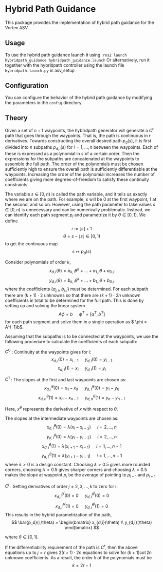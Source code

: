 # Hybrid Path Guidance

This package provides the implementation of hybrid path guidance for the Vortex ASV.

## Usage

To use the hybrid path guidance launch it using: `ros2 launch hybridpath_guidance hybridpath_guidance.launch`
Or alternatively, run it together with the hybridpath controller using the launch file `hybridpath.launch.py` in asv_setup 

## Configuration

You can configure the behavior of the hybrid path guidance by modifying the parameters in the `config` directory. 

## Theory

Given a set of $n + 1$ waypoints, the hybridpath generator will generate a $C^r$ path that goes through the waypoints. That is, the path is continuous in $r$ derivatives. Towards constructing the overall desired path $p_d(s)$, it is first divided into $n$ subpaths $p_{d,i}(s)$ for $i = 1, ... , n$ between the waypoints. Each of these is expressed as a polynomial in $s$ of a certain order. Then the expressions for the subpaths are concatenated at the waypoints to assemble the full path. The order of the polynomials must be chosen sufficiently high to ensure the overall path is sufficiently differentiable at the waypoints. Increasing the order of the polynomial increases the number of coefficients giving more degrees-of-freedom to satisfy these continuity constraints.

The variable $s \in [0,n)$ is called the path variable, and it tells us exactly where we are on the path. For example, $s$ will be $0$ at the first waypoint, $1$ at the second, and so on. However, using the path parameter to take values $s \in [0,n)$ is unnecessary and can be numerically problematic. Instead, we can identify each path segment $p_i$ and parametrize it by $\theta \in [0,1)$. We define $$ i := \lfloor s \rfloor + 1$$ $$\theta = s - \lfloor s \rfloor \in [0,1)$$ to get the continuous map $$ s \mapsto p_d(s)$$

Consider polynomials of order $k$, $$ x_{d,i}(\theta) = a_{k,i} \theta^k + ... + a_{1,i} \theta + a_{0,i} $$ $$ y_{d,i}(\theta) = b_{k,i} \theta^k + ... + b_{1,i} \theta + b_{0,i} $$ where the coefficients {$a_{j,i}$, $b_{j,i}$} must be determined. For each subpath there are $(k + 1)$ $\cdot$ $2$ unknowns so that there are $(k + 1)$ $\cdot$ $2n$ unknown coefficients in total to be determined for the full path. This is done by setting up and solving the linear system $$ A\phi = b \; \; \; \; \; \; \phi^T = [a^T, b^T] $$
for each path segment and solve them in a single operation as $ \phi = A^{-1}b$.

Assuming that the subpaths is to be connected at the waypoints, we use the following procedure to calculate the coefficients of each subpath:

$C^0$ : Continuity at the waypoints gives for i: $$ x_{d,i}(0) = x_{i-1} \; \; \; \; \; \; y_{d,i}(0) = y_{i-1} $$ $$ x_{d,i}(1) = x_i  \; \; \; \; \; \; y_{d,i}(1) = y_i $$

$C^1$ : The slopes at the first and last waypoints are chosen as: $$ x^\theta_{d,i}(0) = x_1 - x_0 \; \; \; \; \; \; y^\theta_{d,1}(0) = y_1 - y_0 $$ $$ x^\theta_{d,n}(1) = x_n - x_{n-1} \; \; \; \; \; \; y^\theta_{d,n}(1) = y_n - y_{n-1} $$ 

Here, $x^\theta$ represents the derivative of $x$ with respect to $\theta$.

The slopes at the intermediate waypoints are chosen as: 
$$ x^\theta_{d,i}(0) = \lambda (x_i - x_{i-2}) \; \; \; \; \; \; i = 2, ... , n $$
$$ y^\theta_{d,i}(0) = \lambda (y_i - y_{i-2}) \; \; \; \; \; \; i = 2, ... , n $$
$$ x^\theta_{d,i}(1) = \lambda (x_{i+1} - x_{i-1}) \; \; \; \; \; \; i = 1, ... , n-1 $$
$$ y^\theta_{d,1}(1) = \lambda (y_{i+1} - y_{i-1}) \; \; \; \; \; \; i = 1, ... , n-1 $$
where $\lambda > 0$ is a design constant. Choosing $\lambda > 0.5$ gives more rounded corners, choosing $\lambda < 0.5$ gives sharper corners and choosing $\lambda = 0.5$ makes the slope at waypoint $p_i$ be the average of pointing to $p_{i-1}$ and $p_{i+1}$

$C^j$ : Setting derivatives of order $j = 2, 3, ... , k$ to zero for i:
$$ x^{\theta^j}_{d,i}(0) = 0 \; \; \; \; \; \; y^{\theta^j}_{d,i}(0) = 0 $$
$$ x^{\theta^j}_{d,i}(1) = 0 \; \; \; \; \; \; y^{\theta^j}_{d,i}(1) = 0 $$
This results in the hybrid parametrization of the path,
$$ \bar{p_d}(i,\theta) = \begin{bmatrix} x_{d,i}(\theta) \\ y_{d,i}(\theta) \end{bmatrix} $$ 

where $\theta \in [0,1)$. 

If the differentiability requirement of the path is $C^r$, then the above equations up to $j=r$ gives $2(r+1) \cdot 2n$ equations to solve for $(k + 1) \cot 2n$ unknown coefficients. As a result, the order $k$ of the polynomials must be $$ k = 2r + 1 $$
